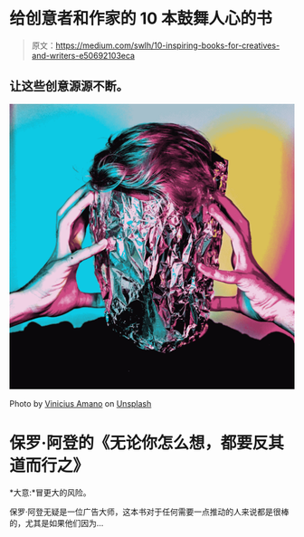 # 给创意者和作家的 10 本鼓舞人心的书

> 原文：<https://medium.com/swlh/10-inspiring-books-for-creatives-and-writers-e50692103eca>

## 让这些创意源源不断。

![](img/871b017d47d5d9e3c9d36cc92cc73975.png)

Photo by [Vinicius Amano](https://unsplash.com/@viniciusamano?utm_source=unsplash&utm_medium=referral&utm_content=creditCopyText) on [Unsplash](https://unsplash.com/?utm_source=unsplash&utm_medium=referral&utm_content=creditCopyText)

# 保罗·阿登的《无论你怎么想，都要反其道而行之》

*大意:*冒更大的风险。

保罗·阿登无疑是一位广告大师，这本书对于任何需要一点推动的人来说都是很棒的，尤其是如果他们因为…